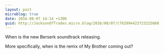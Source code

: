 ```yaml
---
layout: post
microblog: true
date: 2016-08-07 14:14 +1300
guid: http://JacksonOfTrades.micro.blog/2016/08/07/t762094423723225088.html
---
```

When is the new Berserk soundtrack releasing.

More specifically, when is the remix of My Brother coming out?
